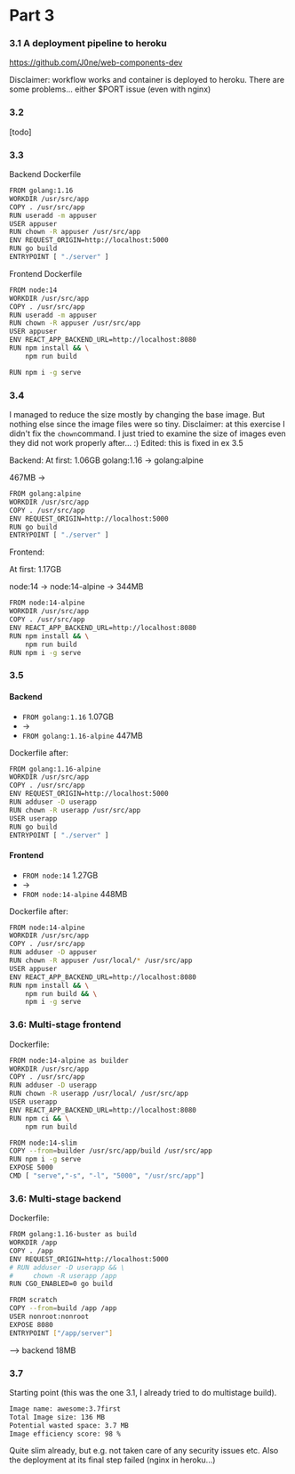 
# Part 3

### 3.1 A deployment pipeline to heroku

https://github.com/J0ne/web-components-dev

Disclaimer: workflow works and container is deployed to heroku. There are some problems... either $PORT issue (even with nginx) 

### 3.2
[todo]


### 3.3

Backend Dockerfile
```sh
FROM golang:1.16
WORKDIR /usr/src/app
COPY . /usr/src/app
RUN useradd -m appuser
USER appuser
RUN chown -R appuser /usr/src/app
ENV REQUEST_ORIGIN=http://localhost:5000
RUN go build
ENTRYPOINT [ "./server" ]
```

Frontend Dockerfile
```sh
FROM node:14
WORKDIR /usr/src/app
COPY . /usr/src/app
RUN useradd -m appuser
RUN chown -R appuser /usr/src/app
USER appuser
ENV REACT_APP_BACKEND_URL=http://localhost:8080
RUN npm install && \
    npm run build

RUN npm i -g serve
```
### 3.4

I managed to reduce the size mostly by changing the base image. But nothing else since the image files were so tiny.
Disclaimer: at this exercise I didn't fix the ``chown``command. I just tried to examine the size of images even they did not work properly after... :)
Edited: this is fixed in ex 3.5

Backend:
At first: 1.06GB 
golang:1.16 -> golang:alpine

 467MB 
->
```sh
FROM golang:alpine
WORKDIR /usr/src/app
COPY . /usr/src/app
ENV REQUEST_ORIGIN=http://localhost:5000
RUN go build
ENTRYPOINT [ "./server" ]
```

Frontend:

At first: 1.17GB

node:14 -> node:14-alpine
-> 344MB
```sh
FROM node:14-alpine
WORKDIR /usr/src/app
COPY . /usr/src/app
ENV REACT_APP_BACKEND_URL=http://localhost:8080
RUN npm install && \
    npm run build
RUN npm i -g serve
```

### 3.5


#### Backend

* ``FROM golang:1.16``          1.07GB
*  ->
* ``FROM golang:1.16-alpine``   447MB

Dockerfile after:
```sh
FROM golang:1.16-alpine
WORKDIR /usr/src/app
COPY . /usr/src/app
ENV REQUEST_ORIGIN=http://localhost:5000
RUN adduser -D userapp
RUN chown -R userapp /usr/src/app
USER userapp
RUN go build
ENTRYPOINT [ "./server" ]
```

#### Frontend

* ``FROM node:14``               1.27GB
* ->
* ``FROM node:14-alpine``        448MB

Dockerfile after:
```sh
FROM node:14-alpine
WORKDIR /usr/src/app
COPY . /usr/src/app
RUN adduser -D appuser
RUN chown -R appuser /usr/local/* /usr/src/app
USER appuser
ENV REACT_APP_BACKEND_URL=http://localhost:8080
RUN npm install && \
    npm run build && \
    npm i -g serve
```



### 3.6: Multi-stage frontend

Dockerfile:
```sh
FROM node:14-alpine as builder
WORKDIR /usr/src/app
COPY . /usr/src/app
RUN adduser -D userapp
RUN chown -R userapp /usr/local/ /usr/src/app
USER userapp
ENV REACT_APP_BACKEND_URL=http://localhost:8080
RUN npm ci && \
    npm run build

FROM node:14-slim
COPY --from=builder /usr/src/app/build /usr/src/app
RUN npm i -g serve
EXPOSE 5000
CMD [ "serve","-s", "-l", "5000", "/usr/src/app"]
```

### 3.6: Multi-stage backend

Dockerfile:
```sh
FROM golang:1.16-buster as build
WORKDIR /app
COPY . /app
ENV REQUEST_ORIGIN=http://localhost:5000
# RUN adduser -D userapp && \
#     chown -R userapp /app
RUN CGO_ENABLED=0 go build

FROM scratch
COPY --from=build /app /app
USER nonroot:nonroot
EXPOSE 8080
ENTRYPOINT ["/app/server"]
```
--> backend 18MB

### 3.7

Starting point (this was the one 3.1, I already tried to do multistage build).
```sh
Image name: awesome:3.7first 
Total Image size: 136 MB
Potential wasted space: 3.7 MB
Image efficiency score: 98 %  
```
Quite slim already, but e.g. not taken care of any security issues etc. Also the deployment at its final step failed (nginx in heroku...)


